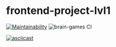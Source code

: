 # frontend-project-lvl1  

[![Maintainability](https://api.codeclimate.com/v1/badges/a99a88d28ad37a79dbf6/maintainability)](https://codeclimate.com/github/codeclimate/codeclimate/maintainability)
![brain-games CI](https://github.com/yigres/frontend-project-lvl1/workflows/brain-games%20CI/badge.svg)

    
    
[![asciicast](https://asciinema.org/a/359811.svg)](https://asciinema.org/a/359811)